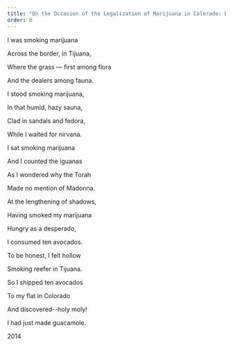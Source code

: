 ```yaml
---
title: "On the Occasion of the Legalization of Marijuana in Colorado: Blunt Thoughts"
order: 0
---
```

I was smoking marijuana 

Across the border, in Tijuana, 

Where the grass — first among flora 

And the dealers among fauna.

I stood smoking marijuana, 

In that humid, hazy sauna, 

Clad in sandals and fedora, 

While I waited for nirvana.

I sat smoking marijuana 


And I counted the iguanas 


As I wondered why the Torah 


Made no mention of Madonna.

At the lengthening of shadows, 


Having smoked my marijuana 


Hungry as a desperado, 


I consumed ten avocados.

To be honest, I felt hollow 


Smoking reefer in Tijuana. 


So I shipped ten avocados 


To my flat in Colorado

And discovered--holy moly! 


I had just made guacamole. 

2014
